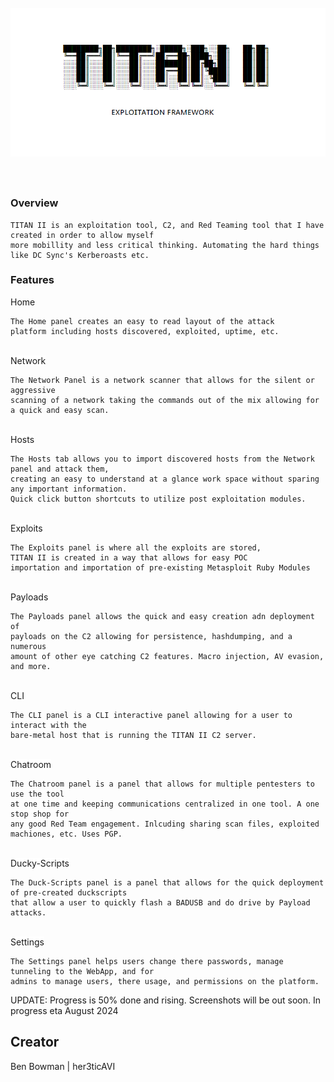 <span style="background:white">
<h1 align="center">
  <br>
  <a href="https://github.com/her3ticAVI/TITANII"><img src="./images/banner.png" alt="TITANII"></a>
  <br>
  <br>
</h1>

### Overview
```
TITAN II is an exploitation tool, C2, and Red Teaming tool that I have created in order to allow myself
more mobillity and less critical thinking. Automating the hard things like DC Sync's Kerberoasts etc.
```

### Features
Home
<br>

```
The Home panel creates an easy to read layout of the attack
platform including hosts discovered, exploited, uptime, etc.
```
<br>
Network
<br>

```
The Network Panel is a network scanner that allows for the silent or aggressive
scanning of a network taking the commands out of the mix allowing for a quick and easy scan.
```
<br>
Hosts
<br>

```
The Hosts tab allows you to import discovered hosts from the Network panel and attack them,
creating an easy to understand at a glance work space without sparing any important information.
Quick click button shortcuts to utilize post exploitation modules.
```
<br>
Exploits
<br>

```
The Exploits panel is where all the exploits are stored,
TITAN II is created in a way that allows for easy POC
importation and importation of pre-existing Metasploit Ruby Modules
```
<br>
Payloads
<br>

```
The Payloads panel allows the quick and easy creation adn deployment of
payloads on the C2 allowing for persistence, hashdumping, and a numerous
amount of other eye catching C2 features. Macro injection, AV evasion, and more.
```
<br>
CLI
<br>

```
The CLI panel is a CLI interactive panel allowing for a user to interact with the
bare-metal host that is running the TITAN II C2 server.
```
<br>
Chatroom
<br>

```
The Chatroom panel is a panel that allows for multiple pentesters to use the tool
at one time and keeping communications centralized in one tool. A one stop shop for
any good Red Team engagement. Inlcuding sharing scan files, exploited machiones, etc. Uses PGP.
```
<br>
Ducky-Scripts
<br>

```
The Duck-Scripts panel is a panel that allows for the quick deployment of pre-created duckscripts
that allow a user to quickly flash a BADUSB and do drive by Payload attacks.
```
<br>
Settings
<br>

```
The Settings panel helps users change there passwords, manage tunneling to the WebApp, and for
admins to manage users, there usage, and permissions on the platform.
```

UPDATE: Progress is 50% done and rising. Screenshots will be out soon.
In progress eta August 2024

## Creator
Ben Bowman | her3ticAVI
